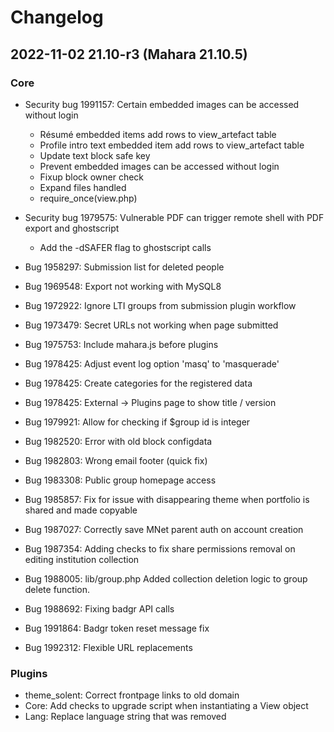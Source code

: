 # Changelog

## 2022-11-02 21.10-r3 (Mahara 21.10.5)

### Core

- Security bug 1991157: Certain embedded images can be accessed without login
    - Résumé embedded items add rows to view_artefact table
    - Profile intro text embedded item add rows to view_artefact table
    - Update text block safe key
    - Prevent embedded images can be accessed without login
    - Fixup block owner check
    - Expand files handled
    - require_once(view.php)
- Security bug 1979575: Vulnerable PDF can trigger remote shell with PDF export and ghostscript
    - Add the -dSAFER flag to ghostscript calls

- Bug 1958297: Submission list for deleted people
- Bug 1969548: Export not working with MySQL8
- Bug 1972922: Ignore LTI groups from submission plugin workflow
- Bug 1973479: Secret URLs not working when page submitted
- Bug 1975753: Include mahara.js before plugins
- Bug 1978425: Adjust event log option 'masq' to 'masquerade'
- Bug 1978425: Create categories for the registered data
- Bug 1978425: External -> Plugins page to show title / version
- Bug 1979921: Allow for checking if $group id is integer
- Bug 1982520: Error with old block configdata
- Bug 1982803: Wrong email footer (quick fix)
- Bug 1983308: Public group homepage access
- Bug 1985857: Fix for issue with disappearing theme when portfolio is shared and made copyable
- Bug 1987027: Correctly save MNet parent auth on account creation
- Bug 1987354: Adding checks to fix share permissions removal on editing institution collection
- Bug 1988005: lib/group.php Added collection deletion logic to group delete function.
- Bug 1988692: Fixing badgr API calls 
- Bug 1991864: Badgr token reset message fix
- Bug 1992312: Flexible URL replacements

### Plugins

- theme_solent: Correct frontpage links to old domain
- Core: Add checks to upgrade script when instantiating a View object
- Lang: Replace language string that was removed